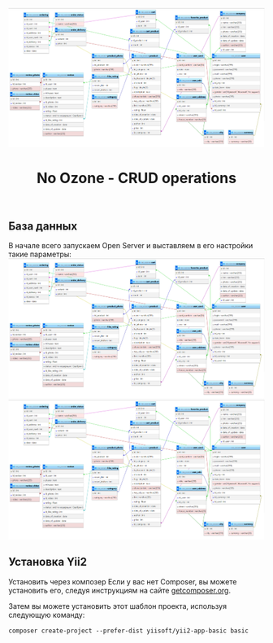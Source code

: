 <p align="center">
    <img src="DB.png">
    <h1 align="center">No Ozone - CRUD operations</h1>
    <br>
</p>

База данных
------------
В начале всего запускаем Open Server и выставляем в его настройки такие параметры:
<img src="DB.png">
<img src="DB.png">


Установка Yii2
------------
Установить через композер
Если у вас нет Composer, вы можете установить его, следуя инструкциям на сайте [getcomposer.org](http://getcomposer.org/doc/00-intro.md#installation-nix).

Затем вы можете установить этот шаблон проекта, используя следующую команду:
~~~
composer create-project --prefer-dist yiisoft/yii2-app-basic basic
~~~
